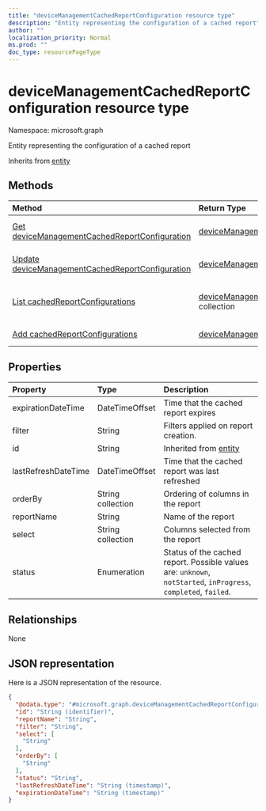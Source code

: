 ```yaml
---
title: "deviceManagementCachedReportConfiguration resource type"
description: "Entity representing the configuration of a cached report"
author: ""
localization_priority: Normal
ms.prod: ""
doc_type: resourcePageType
---
```


# deviceManagementCachedReportConfiguration resource type


Namespace: microsoft.graph

Entity representing the configuration of a cached report


Inherits from [entity](../resources/entity.md)

## Methods
|Method|Return Type|Description|
|:---|:---|:---|
|[Get deviceManagementCachedReportConfiguration](../api/devicemanagementcachedreportconfiguration-get.md)|[deviceManagementCachedReportConfiguration](../resources/devicemanagementcachedreportconfiguration.md)|Read properties and relationships of the [deviceManagementCachedReportConfiguration](../resources/devicemanagementcachedreportconfiguration.md) object.|
|[Update deviceManagementCachedReportConfiguration](../api/devicemanagementcachedreportconfiguration-update.md)|[deviceManagementCachedReportConfiguration](../resources/devicemanagementcachedreportconfiguration.md)|Update the properties of a [deviceManagementCachedReportConfiguration](../resources/devicemanagementcachedreportconfiguration.md) object.|
|[List cachedReportConfigurations](../api/devicemanagementreports-list-cachedreportconfigurations.md)|[deviceManagementCachedReportConfiguration](../resources/devicemanagementcachedreportconfiguration.md) collection|Get the deviceManagementCachedReportConfigurations from the cachedReportConfigurations navigation property.|
|[Add cachedReportConfigurations](../api/devicemanagementreports-post-cachedreportconfigurations.md)|[deviceManagementCachedReportConfiguration](../resources/devicemanagementcachedreportconfiguration.md)|Add cachedReportConfigurations by posting to the cachedReportConfigurations collection.|

## Properties
|Property|Type|Description|
|:---|:---|:---|
|expirationDateTime|DateTimeOffset|Time that the cached report expires|
|filter|String|Filters applied on report creation.|
|id|String| Inherited from [entity](../resources/entity.md)|
|lastRefreshDateTime|DateTimeOffset|Time that the cached report was last refreshed|
|orderBy|String collection|Ordering of columns in the report|
|reportName|String|Name of the report|
|select|String collection|Columns selected from the report|
|status|Enumeration|Status of the cached report. Possible values are: `unknown`, `notStarted`, `inProgress`, `completed`, `failed`.|

## Relationships
None

## JSON representation
Here is a JSON representation of the resource.
<!-- {
  "blockType": "resource",
  "keyProperty": "id",
  "@odata.type": "microsoft.graph.deviceManagementCachedReportConfiguration",
  "baseType": "microsoft.graph.entity",
  "openType": false
}
-->
``` json
{
  "@odata.type": "#microsoft.graph.deviceManagementCachedReportConfiguration",
  "id": "String (identifier)",
  "reportName": "String",
  "filter": "String",
  "select": [
    "String"
  ],
  "orderBy": [
    "String"
  ],
  "status": "String",
  "lastRefreshDateTime": "String (timestamp)",
  "expirationDateTime": "String (timestamp)"
}
```

